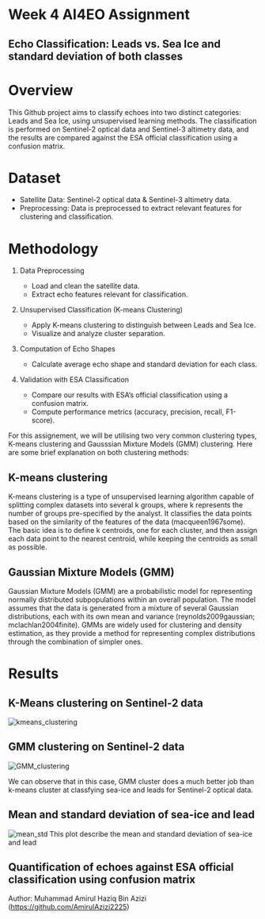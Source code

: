 # Week 4 AI4EO Assignment
## Echo Classification: Leads vs. Sea Ice and standard deviation of both classes

# Overview
This Github project aims to classify echoes into two distinct categories: Leads and Sea Ice, using unsupervised learning methods. The classification is performed on Sentinel-2 optical data and Sentinel-3 altimetry data, and the results are compared against the ESA official classification using a confusion matrix. 

# Dataset
- Satellite Data: Sentinel-2 optical data & Sentinel-3 altimetry data.
- Preprocessing: Data is preprocessed to extract relevant features for clustering and classification.

# Methodology
1. Data Preprocessing
   - Load and clean the satellite data.
   - Extract echo features relevant for classification.
   
2. Unsupervised Classification (K-means Clustering)
   - Apply K-means clustering to distinguish between Leads and Sea Ice.
   - Visualize and analyze cluster separation.

3. Computation of Echo Shapes
   - Calculate average echo shape and standard deviation for each class.
   
4. Validation with ESA Classification
   - Compare our results with ESA’s official classification using a confusion matrix.
   - Compute performance metrics (accuracy, precision, recall, F1-score).

For this assignement, we will be utilising two very common clustering types, K-means clustering and Gausssian Mixture Models (GMM) clustering. Here are some brief explanation on both clustering methods:

## K-means clustering 
K-means clustering is a type of unsupervised learning algorithm capable of splitting complex datasets into several k groups, where k represents the number of groups pre-specified by the analyst. It classifies the data points based on the similarity of the features of the data (macqueen1967some). The basic idea is to define k centroids, one for each cluster, and then assign each data point to the nearest centroid, while keeping the centroids as small as possible.

## Gaussian Mixture Models (GMM)
Gaussian Mixture Models (GMM) are a probabilistic model for representing normally distributed subpopulations within an overall population. The model assumes that the data is generated from a mixture of several Gaussian distributions, each with its own mean and variance (reynolds2009gaussian; mclachlan2004finite). GMMs are widely used for clustering and density estimation, as they provide a method for representing complex distributions through the combination of simpler ones.


# Results

## K-Means clustering on Sentinel-2 data
![kmeans_clustering](https://github.com/user-attachments/assets/f02e7df9-52d4-4015-b17b-f7189fb96632)

## GMM clustering on Sentinel-2 data
![GMM_clustering](https://github.com/user-attachments/assets/8cdac3bf-31b6-4c7a-9524-864898852693)

We can observe that in this case, GMM cluster does a much better job than k-means cluster at classfying sea-ice and leads for Sentinel-2 optical data.

## Mean and standard deviation of sea-ice and lead
![mean_std](https://github.com/user-attachments/assets/a850c347-4ebb-44a2-b09a-0f335d8f3e6f)
This plot describe the mean and standard deviation of sea-ice and lead

## Quantification of echoes against ESA official classification using confusion matrix



Author: Muhammad Amirul Haziq Bin Azizi (https://github.com/AmirulAzizi2225)


